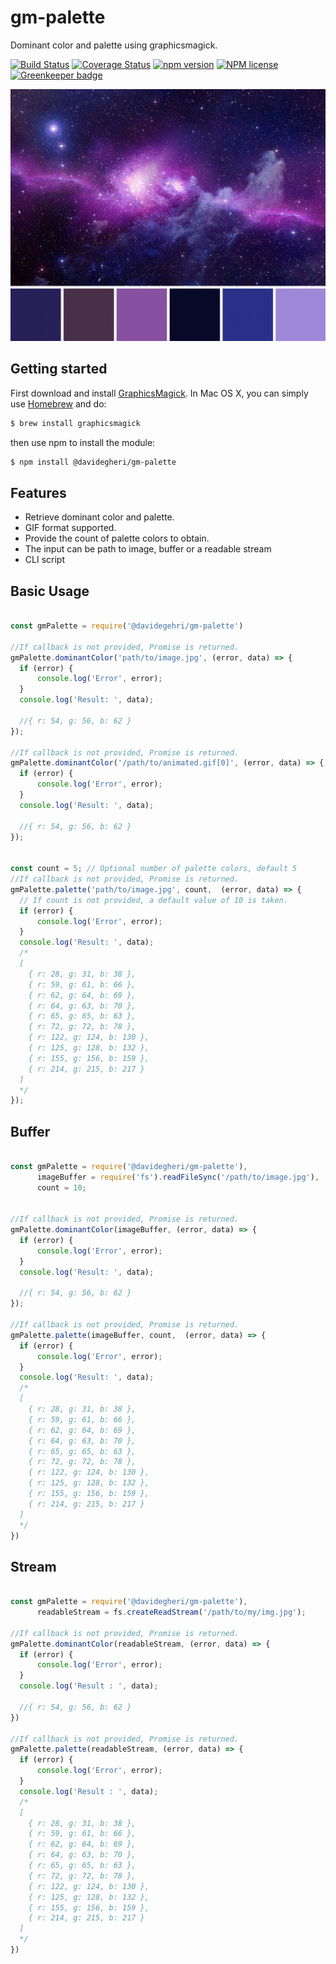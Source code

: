 # gm-palette
Dominant color and palette using graphicsmagick.

[![Build Status](https://travis-ci.com/Davide-Gheri/gm-palette.svg?branch=master)](https://travis-ci.com/Davide-Gheri/gm-palette)
[![Coverage Status](https://coveralls.io/repos/github/Davide-Gheri/gm-palette/badge.svg?branch=master)](https://coveralls.io/github/Davide-Gheri/gm-palette?branch=master)
[![npm version](https://badge.fury.io/js/%40davidegheri%2Fgm-palette.svg)](https://badge.fury.io/js/%40davidegheri%2Fgm-palette) 
[![NPM license](http://img.shields.io/npm/l/@davidegheri/gm-palette.svg?style=flat)](https://www.npmjs.org/package/@davidegheri/gm-palette) 
[![Greenkeeper badge](https://badges.greenkeeper.io/Davide-Gheri/gm-palette.svg)](https://greenkeeper.io/)

![orf](./samples/sample-image.jpg)

## Getting started
First download and install [GraphicsMagick](http://www.graphicsmagick.org/). In Mac OS X, you can simply use [Homebrew](http://mxcl.github.io/homebrew/) and do:

```bash
$ brew install graphicsmagick
```

then use npm to install the module:

```bash
$ npm install @davidegheri/gm-palette
```
 

## Features

* Retrieve dominant color and palette.
* GIF format supported.
* Provide the count of palette colors to obtain.
* The input can be path to image, buffer or a readable stream
* CLI script

## Basic Usage

```js

const gmPalette = require('@davidegehri/gm-palette')

//If callback is not provided, Promise is returned.
gmPalette.dominantColor('path/to/image.jpg', (error, data) => {
  if (error) {
      console.log('Error', error);
  }
  console.log('Result: ', data);

  //{ r: 54, g: 56, b: 62 }
});

//If callback is not provided, Promise is returned.
gmPalette.dominantColor('/path/to/animated.gif[0]', (error, data) => {
  if (error) {
      console.log('Error', error);
  }
  console.log('Result: ', data);

  //{ r: 54, g: 56, b: 62 }
});


const count = 5; // Optional number of palette colors, default 5
//If callback is not provided, Promise is returned.
gmPalette.palette('path/to/image.jpg', count,  (error, data) => { 
  // If count is not provided, a default value of 10 is taken.
  if (error) {
      console.log('Error', error);
  }
  console.log('Result: ', data);
  /*
  [ 
    { r: 28, g: 31, b: 38 },
    { r: 59, g: 61, b: 66 },
    { r: 62, g: 64, b: 69 },
    { r: 64, g: 63, b: 70 },
    { r: 65, g: 65, b: 63 },
    { r: 72, g: 72, b: 78 },
    { r: 122, g: 124, b: 130 },
    { r: 125, g: 128, b: 132 },
    { r: 155, g: 156, b: 159 },
    { r: 214, g: 215, b: 217 }
  ]
  */
});

```

## Buffer

```js

const gmPalette = require('@davidegheri/gm-palette'),
      imageBuffer = require('fs').readFileSync('/path/to/image.jpg'),
      count = 10;


//If callback is not provided, Promise is returned.
gmPalette.dominantColor(imageBuffer, (error, data) => {
  if (error) {
      console.log('Error', error);
  }
  console.log('Result: ', data);

  //{ r: 54, g: 56, b: 62 }
});

//If callback is not provided, Promise is returned.
gmPalette.palette(imageBuffer, count,  (error, data) => { 
  if (error) {
      console.log('Error', error);
  }
  console.log('Result: ', data);
  /*
  [ 
    { r: 28, g: 31, b: 38 },
    { r: 59, g: 61, b: 66 },
    { r: 62, g: 64, b: 69 },
    { r: 64, g: 63, b: 70 },
    { r: 65, g: 65, b: 63 },
    { r: 72, g: 72, b: 78 },
    { r: 122, g: 124, b: 130 },
    { r: 125, g: 128, b: 132 },
    { r: 155, g: 156, b: 159 },
    { r: 214, g: 215, b: 217 }
  ]
  */
})


```

## Stream

```js

const gmPalette = require('@davidegheri/gm-palette'),
      readableStream = fs.createReadStream('/path/to/my/img.jpg');

//If callback is not provided, Promise is returned.
gmPalette.dominantColor(readableStream, (error, data) => {
  if (error) {
      console.log('Error', error);
  }
  console.log('Result : ', data);

  //{ r: 54, g: 56, b: 62 }
})

//If callback is not provided, Promise is returned.
gmPalette.palette(readableStream, (error, data) => {
  if (error) {
      console.log('Error', error);
  }
  console.log('Result : ', data);
  /*
  [ 
    { r: 28, g: 31, b: 38 },
    { r: 59, g: 61, b: 66 },
    { r: 62, g: 64, b: 69 },
    { r: 64, g: 63, b: 70 },
    { r: 65, g: 65, b: 63 },
    { r: 72, g: 72, b: 78 },
    { r: 122, g: 124, b: 130 },
    { r: 125, g: 128, b: 132 },
    { r: 155, g: 156, b: 159 },
    { r: 214, g: 215, b: 217 }
  ]
  */
})

```

